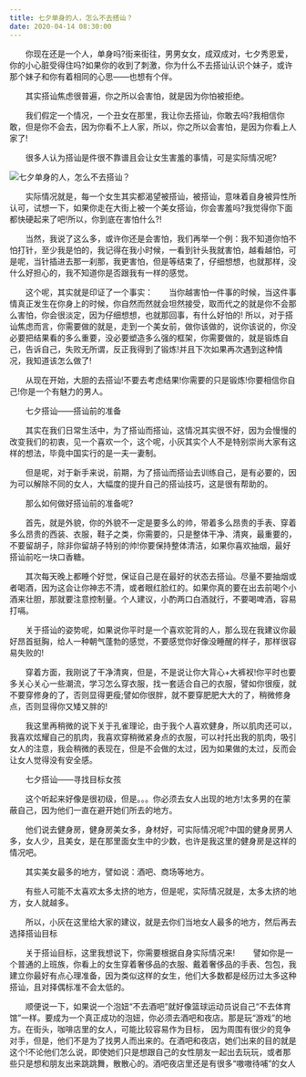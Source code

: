 ```yaml
---
title: 七夕单身的人，怎么不去搭讪？
date: 2020-04-14 08:30:00
---
```




　　你现在还是一个人，单身吗?街来街往，男男女女，成双成对，七夕秀恩爱，你的小心脏受得住吗?如果你的收到了刺激，你为什么不去搭讪认识个妹子，或许那个妹子和你有着相同的心思——也想有个伴。

　　其实搭讪焦虑很普遍，你之所以会害怕，就是因为你怕被拒绝。

　　我们假定一个情况，一个丑女在那里，我让你去搭讪，你敢去吗?我相信你敢，但是你不会去，因为你看不上人家，所以，你之所以会害怕，是因为你看上人家了!

　　很多人认为搭讪是件很不靠谱且会让女生害羞的事情，可是实际情况呢?

![七夕单身的人，怎么不去搭讪？](/img/cb4e76b72752aa23db63977359b8d653.jpg)

　　实际情况就是，每一个女生其实都渴望被搭讪，被搭讪，意味着自身被异性所认可，试想一下，如果你走在大街上被一个美女搭讪，你会害羞吗?我觉得你下面都快硬起来了吧!所以，你到底在害怕什么?!

　　当然，我说了这么多，或许你还是会害怕，我们再举一个例：我不知道你怕不怕打针，至少我是怕的，我记得在我小时候，一看到针头我就害怕，越看越怕，可是呢，当针插进去那一刹那，我更害怕，但是等结束了，仔细想想，也就那样，没什么好担心的，我不知道你是否跟我有一样的感觉。

　　这个呢，其实就是印证了一个事实：　　当你越害怕一件事的时候，当这件事情真正发生在你身上的时候，你自然而然就会坦然接受，取而代之的就是你不会那么害怕，你会很淡定，因为仔细想想，也就那回事，有什么好怕的! 所以，对于搭讪焦虑而言，你需要做的就是，走到一个美女前，做你该做的，说你该说的，你没必要把结果看的多么重要，没必要塑造多么强的框架，你需要做的，就是锻炼自己，告诉自己，失败无所谓，反正我得到了锻炼!并且下次如果再次遇到这种情况，我知道该怎么做了!

　　从现在开始，大胆的去搭讪!不要去考虑结果!你需要的只是锻炼!你要相信你自己!你是一个有魅力的男人。

　　七夕搭讪——搭讪前的准备

　　其实在我们日常生活中，为了搭讪而搭讪，这情况其实很不好，因为会慢慢的改变我们的初衷，见一个喜欢一个，这个呢，小灰其实个人不是特别崇尚大家有这样的想法，毕竟中国实行的是一夫一妻制。

　　但是呢，对于新手来说，前期，为了搭讪而搭讪去训练自己，是有必要的，因为可以解除不同的女人，大幅度的提升自己的搭讪技巧，这是很有帮助的。

　　那么如何做好搭讪前的准备呢?

　　首先，就是外貌，你的外貌不一定是要多么的帅，带着多么昂贵的手表、穿着多么昂贵的西装、衣服，鞋子之类，你需要的，只是整体干净、清爽，最重要的，不要留胡子，除非你留胡子特别的帅!你要保持整体清洁，如果你喜欢抽烟，最好搭讪前吃一块口香糖。

　　其次每天晚上都睡个好觉，保证自己是在最好的状态去搭讪。尽量不要抽烟或者喝酒，因为这会让你神志不清，或者眼红脸红的。如果你真的要在出去前喝个小酒来壮胆，那就要注意控制量。个人建议，小酌两口白酒就行，不要喝啤酒，容易打嗝。

　　关于搭讪的姿势呢，如果说你平时是一个喜欢驼背的人，那么现在我建议你最好昂首挺胸，给人一种朝气蓬勃的感觉，不要感觉你好像没睡醒的样子，那样很容易失败的!

　　穿着方面，我刚说了干净清爽，但是，不是说让你大背心+大裤衩!你平时也要多关心关心一些潮流，学习怎么穿衣服，找一套适合自己的衣服，譬如你很瘦，就不要穿修身的了，否则显得更瘦;譬如你很胖，就不要穿肥肥大大的了，稍微修身点，否则显得你又矮又胖的!

　　我这里再稍微的说下关于孔雀理论，由于我个人喜欢健身，所以肌肉还可以，我喜欢炫耀自己的肌肉，我喜欢穿稍微紧身点的衣服，可以衬托出我的肌肉，吸引女人的注意，我会稍微的表现在，但是不会做的太过，因为如果做的太过，反而会让女人觉得没有安全感。

　　七夕搭讪——寻找目标女孩

　　这个听起来好像是很初级，但是。。。你必须去女人出现的地方!太多男的在蒙蔽自己，因为他们一直在避开她们所去的地方。

　　他们说去健身房，健身房美女多，身材好，可实际情况呢?中国的健身房男人多，女人少，且美女，是在那里面女生中的少数，也许是我这里的健身房是这样的情况吧。

　　其实美女最多的地方，譬如说：酒吧、商场等地方。

　　有些人可能不太喜欢太多太挤的地方，但是呢，实际情况就是，太多太挤的地方，女人就越多。

　　所以，小灰在这里给大家的建议，就是去你们当地女人最多的地方，然后再去选择搭讪目标

　　关于搭讪目标，这里我想说下，你需要根据自身实际情况来! 　　譬如你是一个普通的上班族，你看上的女生穿着奢侈品的衣服、戴着奢侈品的手表、包包，我建立你最好有点心理准备，因为类似这样的女生，他们大多数都是经历过太多这种搭讪，且对择偶标准不会太低的。

　　顺便说一下，如果说一个泡妞“不去酒吧”就好像篮球运动员说自己“不去体育馆”一样。要成为一个真正成功的泡妞，你必须去酒吧和夜店。那是玩“游戏”的地方。在街头，咖啡店里的女人，可能比较容易作为目标， 因为周围有很少的竞争对手，但是，他们不是为了找男人而出来的。在酒吧和夜店，她们出来的目的就是这个!不论他们怎么说，即使她们只是想跟自己的女性朋友一起出去玩玩，或者那些只是想和朋友出来跳跳舞，散散心的。酒吧夜店里还是有很多“嗷嗷待哺”的女人